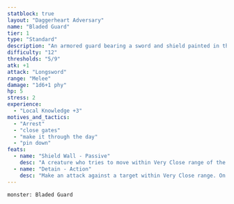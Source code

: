 ```yaml
---
statblock: true
layout: "Daggerheart Adversary"
name: "Bladed Guard"
tier: 1
type: "Standard"
description: "An armored guard bearing a sword and shield painted in the settlement’s colors."
difficulty: "12"
thresholds: "5/9"
atk: +1
attack: "Longsword"
range: "Melee"
damage: "1d6+1 phy"
hp: 5
stress: 2
experience:
  - "Local Knowledge +3"
motives_and_tactics:
  - "Arrest"
  - "close gates"
  - "make it through the day"
  - "pin down"
feats:
  - name: "Shield Wall - Passive"
    desc: "A creature who tries to move within Very Close range of the Guard must succeed on an Agility Roll. If additional Bladed Guards are standing in a line alongside the first, and each is within Melee range of another guard in the line, the Difficulty increases by the total number of guards in the line."
  - name: "Detain - Action"
    desc: "Make an attack against a target within Very Close range. On a success, mark a Stress to Restrain the target until they break free with a successful attack, Finesse Roll, or Strength Roll."
---
```


```statblock
monster: Bladed Guard
```